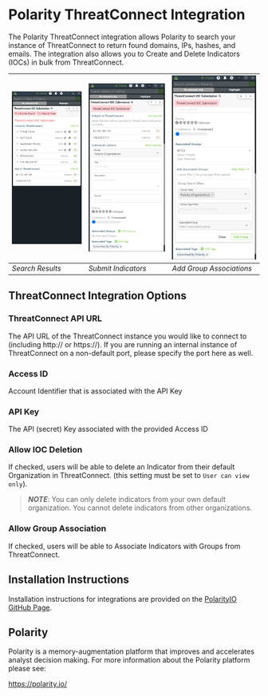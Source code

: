 # Polarity ThreatConnect Integration

The Polarity ThreatConnect integration allows Polarity to search your instance of ThreatConnect to return found domains, IPs, hashes, and emails. The integration also allows you to Create and Delete Indicators (IOCs) in bulk from ThreatConnect.

| ![](assets/search-results.png) | ![](assets/submit.png) | ![](assets/group-filter.png) 
|--------------------------------|------------------------|------------------------------|
| *Search Results*               | *Submit Indicators*    | *Add Group Associations*     |

## ThreatConnect Integration Options

### ThreatConnect API URL

The API URL of the ThreatConnect instance you would like to connect to (including http:// or https://). If you are running an internal instance of ThreatConnect on a non-default port, please specify the port here as well.

### Access ID

Account Identifier that is associated with the API Key

### API Key

The API (secret) Key associated with the provided Access ID

### Allow IOC Deletion

If checked, users will be able to delete an Indicator from their default Organization in ThreatConnect. (this setting must be set to `User can view only`).

> **_NOTE_**: You can only delete indicators from your own default organization. You cannot delete indicators from other organizations.

### Allow Group Association

If checked, users will be able to Associate Indicators with Groups from ThreatConnect.

## Installation Instructions

Installation instructions for integrations are provided on the [PolarityIO GitHub Page](https://polarityio.github.io/).

## Polarity

Polarity is a memory-augmentation platform that improves and accelerates analyst decision making. For more information about the Polarity platform please see:

https://polarity.io/

